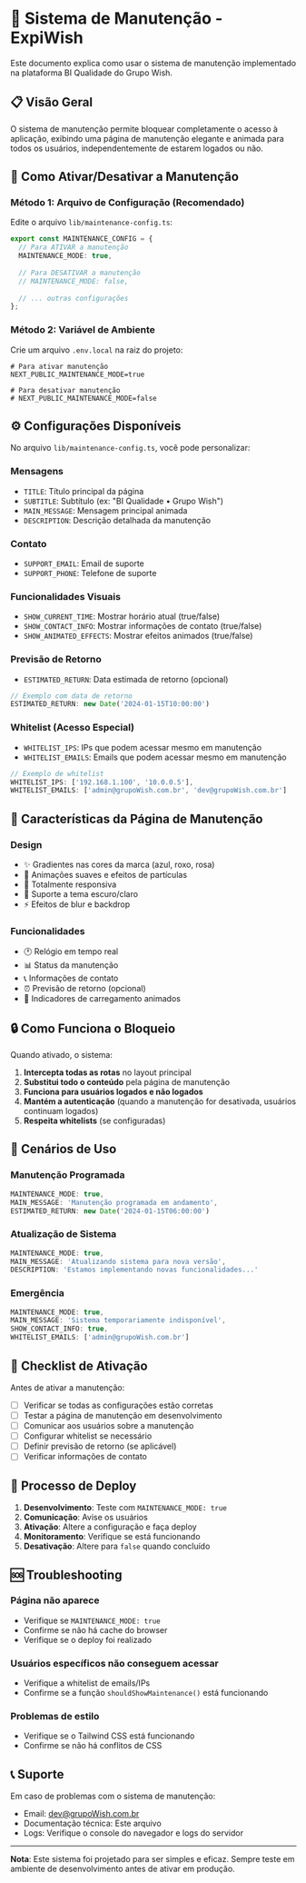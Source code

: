 # 🔧 Sistema de Manutenção - ExpiWish

Este documento explica como usar o sistema de manutenção implementado na plataforma BI Qualidade do Grupo Wish.

## 📋 Visão Geral

O sistema de manutenção permite bloquear completamente o acesso à aplicação, exibindo uma página de manutenção elegante e animada para todos os usuários, independentemente de estarem logados ou não.

## 🚀 Como Ativar/Desativar a Manutenção

### Método 1: Arquivo de Configuração (Recomendado)

Edite o arquivo `lib/maintenance-config.ts`:

```typescript
export const MAINTENANCE_CONFIG = {
  // Para ATIVAR a manutenção
  MAINTENANCE_MODE: true,
  
  // Para DESATIVAR a manutenção
  // MAINTENANCE_MODE: false,
  
  // ... outras configurações
};
```

### Método 2: Variável de Ambiente

Crie um arquivo `.env.local` na raiz do projeto:

```env
# Para ativar manutenção
NEXT_PUBLIC_MAINTENANCE_MODE=true

# Para desativar manutenção
# NEXT_PUBLIC_MAINTENANCE_MODE=false
```

## ⚙️ Configurações Disponíveis

No arquivo `lib/maintenance-config.ts`, você pode personalizar:

### Mensagens
- `TITLE`: Título principal da página
- `SUBTITLE`: Subtítulo (ex: "BI Qualidade • Grupo Wish")
- `MAIN_MESSAGE`: Mensagem principal animada
- `DESCRIPTION`: Descrição detalhada da manutenção

### Contato
- `SUPPORT_EMAIL`: Email de suporte
- `SUPPORT_PHONE`: Telefone de suporte

### Funcionalidades Visuais
- `SHOW_CURRENT_TIME`: Mostrar horário atual (true/false)
- `SHOW_CONTACT_INFO`: Mostrar informações de contato (true/false)
- `SHOW_ANIMATED_EFFECTS`: Mostrar efeitos animados (true/false)

### Previsão de Retorno
- `ESTIMATED_RETURN`: Data estimada de retorno (opcional)

```typescript
// Exemplo com data de retorno
ESTIMATED_RETURN: new Date('2024-01-15T10:00:00')
```

### Whitelist (Acesso Especial)
- `WHITELIST_IPS`: IPs que podem acessar mesmo em manutenção
- `WHITELIST_EMAILS`: Emails que podem acessar mesmo em manutenção

```typescript
// Exemplo de whitelist
WHITELIST_IPS: ['192.168.1.100', '10.0.0.5'],
WHITELIST_EMAILS: ['admin@grupoWish.com.br', 'dev@grupoWish.com.br']
```

## 🎨 Características da Página de Manutenção

### Design
- ✨ Gradientes nas cores da marca (azul, roxo, rosa)
- 🌟 Animações suaves e efeitos de partículas
- 📱 Totalmente responsiva
- 🌙 Suporte a tema escuro/claro
- ⚡ Efeitos de blur e backdrop

### Funcionalidades
- 🕐 Relógio em tempo real
- 📊 Status da manutenção
- 📞 Informações de contato
- ⏰ Previsão de retorno (opcional)
- 🔄 Indicadores de carregamento animados

## 🔒 Como Funciona o Bloqueio

Quando ativado, o sistema:

1. **Intercepta todas as rotas** no layout principal
2. **Substitui todo o conteúdo** pela página de manutenção
3. **Funciona para usuários logados e não logados**
4. **Mantém a autenticação** (quando a manutenção for desativada, usuários continuam logados)
5. **Respeita whitelists** (se configuradas)

## 🚨 Cenários de Uso

### Manutenção Programada
```typescript
MAINTENANCE_MODE: true,
MAIN_MESSAGE: 'Manutenção programada em andamento',
ESTIMATED_RETURN: new Date('2024-01-15T06:00:00')
```

### Atualização de Sistema
```typescript
MAINTENANCE_MODE: true,
MAIN_MESSAGE: 'Atualizando sistema para nova versão',
DESCRIPTION: 'Estamos implementando novas funcionalidades...'
```

### Emergência
```typescript
MAINTENANCE_MODE: true,
MAIN_MESSAGE: 'Sistema temporariamente indisponível',
SHOW_CONTACT_INFO: true,
WHITELIST_EMAILS: ['admin@grupoWish.com.br']
```

## 📝 Checklist de Ativação

Antes de ativar a manutenção:

- [ ] Verificar se todas as configurações estão corretas
- [ ] Testar a página de manutenção em desenvolvimento
- [ ] Comunicar aos usuários sobre a manutenção
- [ ] Configurar whitelist se necessário
- [ ] Definir previsão de retorno (se aplicável)
- [ ] Verificar informações de contato

## 🔄 Processo de Deploy

1. **Desenvolvimento**: Teste com `MAINTENANCE_MODE: true`
2. **Comunicação**: Avise os usuários
3. **Ativação**: Altere a configuração e faça deploy
4. **Monitoramento**: Verifique se está funcionando
5. **Desativação**: Altere para `false` quando concluído

## 🆘 Troubleshooting

### Página não aparece
- Verifique se `MAINTENANCE_MODE: true`
- Confirme se não há cache do browser
- Verifique se o deploy foi realizado

### Usuários específicos não conseguem acessar
- Verifique a whitelist de emails/IPs
- Confirme se a função `shouldShowMaintenance()` está funcionando

### Problemas de estilo
- Verifique se o Tailwind CSS está funcionando
- Confirme se não há conflitos de CSS

## 📞 Suporte

Em caso de problemas com o sistema de manutenção:
- Email: dev@grupoWish.com.br
- Documentação técnica: Este arquivo
- Logs: Verifique o console do navegador e logs do servidor

---

**Nota**: Este sistema foi projetado para ser simples e eficaz. Sempre teste em ambiente de desenvolvimento antes de ativar em produção.